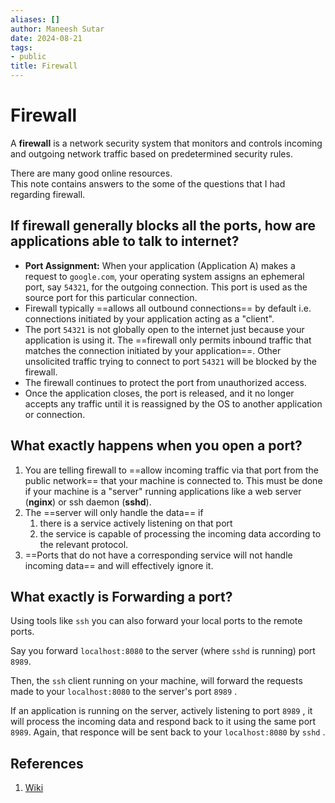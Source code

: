 ```yaml
---
aliases: []
author: Maneesh Sutar
date: 2024-08-21
tags:
- public
title: Firewall
---
```


# Firewall

A **firewall** is a network security system that monitors and controls incoming and outgoing network traffic based on predetermined security rules.

There are many good online resources.  
This note contains answers to the some of the questions that I had regarding firewall.

## If firewall generally blocks all the ports, how are applications able to talk to internet?

* **Port Assignment:** When your application (Application A) makes a request to `google.com`, your operating system assigns an ephemeral port, say `54321`, for the outgoing connection. This port is used as the source port for this particular connection.
* Firewall typically ==allows all outbound connections== by default i.e. connections initiated by your application acting as a "client".
* The port `54321` is not globally open to the internet just because your application is using it. The ==firewall only permits inbound traffic that matches the connection initiated by your application==. Other unsolicited traffic trying to connect to port `54321`  will be blocked by the firewall.
* The firewall continues to protect the port from unauthorized access.
* Once the application closes, the port is released, and it no longer accepts any traffic until it is reassigned by the OS to another application or connection.

## What exactly happens when you open a port?

1. You are telling firewall to ==allow incoming traffic via that port from the public network== that your machine is connected to. This must be done if your machine is a "server" running applications like a web server (**nginx**) or ssh daemon (**sshd**).
1. The ==server will only handle the data== if
   1. there is a service actively listening on that port
   1. the service is capable of processing the incoming data according to the relevant protocol.
1. ==Ports that do not have a corresponding service will not handle incoming data== and will effectively ignore it.

## What exactly is Forwarding a port?

Using tools like `ssh` you can also forward your local ports to the remote ports.

Say you forward `localhost:8080` to the server (where `sshd` is running) port `8989`.

Then, the `ssh` client running on your machine, will forward the requests made to your `localhost:8080` to the server's port `8989` .

If an application is running on the server, actively listening to port `8989` , it will process the incoming data and respond back to it using the same port `8989`. Again, that responce will be sent back to your `localhost:8080` by `sshd` .

## References

1. [Wiki](https://en.wikipedia.org/wiki/Firewall_(computing))
